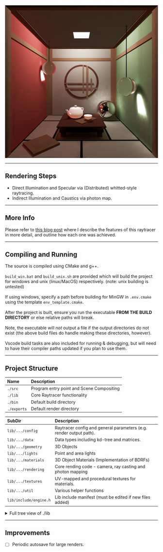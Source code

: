 <p align="center"><img src="exports_shared/tea_cerem_2048.png"></p>

---
## Rendering Steps
- Direct Illumination and Specular via (Distributed) whitted-style raytracing.
- Indirect Illumination and Caustics via photon map.

---
## More Info
Please refer to [this blog post](https://skittss.github.io/PortfolioWebsite/#/projects/RayTracer) where I describe the features of this raytracer in more detail, and outline how each one was achieved.

---
## Compiling and Running
The source is compiled using CMake and g++.
\
\
`build_win.bat` and `build_unix.sh` are provided which will build the project for windows and unix (linux/MacOS) respectively. (note: unix building is untested)
\
\
If using windows, specify a path before building for MinGW in `.env.cmake` using the template `env_template.cmake`.
\
\
After the project is built, ensure you run the executable **FROM THE BUILD DIRECTORY** or else
relative paths will break.
\
\
Note, the executable will *not* output a file if the output directories do not exist (the above build files do handle making these directories, however).
\
\
Vscode build tasks are also included for running & debugging, but will need to have their compiler paths updated if you plan to use them.

---
## Project Structure



|Name|Description|
|:--|:--|
|`./src`|Program entry point and Scene Compositing|
|`./lib`|Core Raytracer functionality|
|`./bin`|Default build directory
|`./exports`|Default render directory

|SubDir|Description
|:--|:--|
|`lib/.../config`|Raytracer config and general parameters (e.g. render output path).|
|`lib/.../data`|Data types including kd-tree and matrices.|
|`lib/.../geometry`|3D Objects|
|`lib/.../lights`|Point and area lights|
|`lib/.../materials`|3D Object Materials (Implementation of BDRFs)|
|`lib/.../rendering`|Core rending code - camera, ray casting and photon mapping|
|`lib/.../textures`|UV-mapped and procedural textures for materials.|
|`lib/.../util`|Various helper functions|
|`lib/include/engine.h`|Lib include manifest (must be edited if new files added)|

<details>
<summary>Full tree view of ./lib</summary>

```
📂lib
 ┣ 📂include
 ┃ ┣ 📂config
 ┃ ┃ ┗ 📜config.h
 ┃ ┣ 📂data
 ┃ ┃ ┣ 📜bounding_box.h
 ┃ ┃ ┣ 📜bounding_volume.h
 ┃ ┃ ┣ 📜colour.h
 ┃ ┃ ┣ 📜framebuffer.h
 ┃ ┃ ┣ 📜hit.h
 ┃ ┃ ┣ 📜kd_tree.h
 ┃ ┃ ┣ 📜object.h
 ┃ ┃ ┣ 📜photon.h
 ┃ ┃ ┣ 📜ray.h
 ┃ ┃ ┣ 📜transform.h
 ┃ ┃ ┗ 📜vector.h
 ┃ ┣ 📂geometry
 ┃ ┃ ┣ 📜csg.h
 ┃ ┃ ┣ 📜cube.h
 ┃ ┃ ┣ 📜object3D.h
 ┃ ┃ ┣ 📜plane.h
 ┃ ┃ ┣ 📜polymesh.h
 ┃ ┃ ┣ 📜quadric.h
 ┃ ┃ ┗ 📜sphere.h
 ┃ ┣ 📂lights
 ┃ ┃ ┣ 📜directional_light.h
 ┃ ┃ ┣ 📜light.h
 ┃ ┃ ┣ 📜point_light.h
 ┃ ┃ ┗ 📜square_light.h
 ┃ ┣ 📂materials
 ┃ ┃ ┣ 📜dielectric.h
 ┃ ┃ ┣ 📜emissive.h
 ┃ ┃ ┣ 📜global_material.h
 ┃ ┃ ┣ 📜lambertian.h
 ┃ ┃ ┣ 📜material.h
 ┃ ┃ ┣ 📜mirror.h
 ┃ ┃ ┣ 📜normat.h
 ┃ ┃ ┗ 📜phong.h
 ┃ ┣ 📂rendering
 ┃ ┃ ┣ 📜camera.h
 ┃ ┃ ┗ 📜scene.h
 ┃ ┣ 📂textures
 ┃ ┃ ┣ 📜block_texture.h
 ┃ ┃ ┣ 📜checker_texture.h
 ┃ ┃ ┣ 📜image_texture.h
 ┃ ┃ ┗ 📜texture.h
 ┃ ┣ 📂util
 ┃ ┃ ┗ 📜util.h
 ┃ ┗ 📜engine.h
 ┗ 📂src
 ┃ ┣ 📂data
 ┃ ┃ ┣ 📜bounding_volume.cpp
 ┃ ┃ ┗ 📜framebuffer.cpp
 ┃ ┣ 📂geometry
 ┃ ┃ ┣ 📜cube.cpp
 ┃ ┃ ┣ 📜plane.cpp
 ┃ ┃ ┣ 📜polymesh.cpp
 ┃ ┃ ┗ 📜sphere.cpp
 ┃ ┣ 📂materials
 ┃ ┃ ┣ 📜lambertian.cpp
 ┃ ┃ ┗ 📜phong.cpp
 ┃ ┣ 📂rendering
 ┃ ┃ ┣ 📜camera.cpp
 ┃ ┃ ┗ 📜scene.cpp
 ┃ ┗ 📂util
 ┃ ┃ ┗ 📜util.cpp
```
</details>

---
## Improvements

- [ ] Periodic autosave for large renders.
